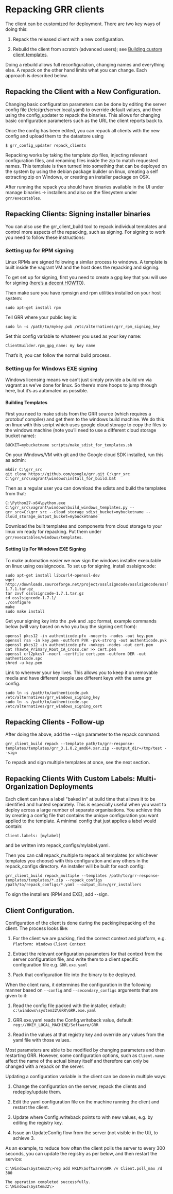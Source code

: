# Repacking GRR clients

The client can be customized for deployment. There are two key ways of
doing this:

1.  Repack the released client with a new configuration.

2.  Rebuild the client from scratch (advanced users); see [Building custom client templates](building-custom-client-templates/).

Doing a rebuild allows full reconfiguration, changing names and
everything else. A repack on the other hand limits what you can change.
Each approach is described below.

## Repacking the Client with a New Configuration.

Changing basic configuration parameters can be done by editing the
server config file (/etc/grr/server.local.yaml) to override default
values, and then using the config\_updater to repack the binaries. This
allows for changing basic configuration parameters such as the URL the
client reports back to.

Once the config has been edited, you can repack all clients with the new
config and upload them to the datastore using
``` shell
$ grr_config_updater repack_clients
```

Repacking works by taking the template zip files, injecting relevant
configuration files, and renaming files inside the zip to match
requested names. This template is then turned into something that can be
deployed on the system by using the debian package builder on linux,
creating a self extracting zip on Windows, or creating an installer package on OSX.

After running the repack you should have binaries available in the UI
under manage binaries → installers and also on the filesystem under `grr/executables`.

## Repacking Clients: Signing installer binaries

You can also use the grr\_client\_build tool to repack individual
templates and control more aspects of the repacking, such as signing.
For signing to work you need to follow these instructions:

### Setting up for RPM signing

Linux RPMs are signed following a similar process to windows. A template
is built inside the vagrant VM and the host does the repacking and
signing.

To get set up for signing, first you need to create a gpg key that you
will use for signing ([here’s a decent
HOWTO](https://alexcabal.com/creating-the-perfect-gpg-keypair/)).

Then make sure you have rpmsign and rpm utilities installed on your host
system:

    sudo apt-get install rpm

Tell GRR where your public key is:

    sudo ln -s /path/to/mykey.pub /etc/alternatives/grr_rpm_signing_key

Set this config variable to whatever you used as your key name:

    ClientBuilder.rpm_gpg_name: my key name

That’s it, you can follow the normal build process.

### Setting up for Windows EXE signing

Windows licensing means we can’t just simply provide a build vm via
vagrant as we’ve done for linux. So there’s more hoops to jump through
here, but it’s as automated as possible.

#### Building Templates

First you need to make sdists from the GRR source (which requires a
protobuf compiler) and get them to the windows build machine. We do this
on linux with this script which uses google cloud storage to copy the
files to the windows machine (note you’ll need to use a different cloud
storage bucket name):

    BUCKET=mybucketname scripts/make_sdist_for_templates.sh

On your Windows/VM with git and the Google cloud SDK installed, run this
as admin:

```docker
mkdir C:\grr_src
git clone https://github.com/google/grr.git C:\grr_src
C:\grr_src\vagrant\windows\install_for_build.bat
```

Then as a regular user you can download the sdists and build the
templates from that:

```docker
C:\Python27-x64\python.exe C:\grr_src\vagrant\windows\build_windows_templates.py --grr_src=C:\grr_src --cloud_storage_sdist_bucket=mybucketname --cloud_storage_output_bucket=mybucketname
```

Download the built templates and components from cloud storage to your
linux vm ready for repacking. Put them under
`grr/executables/windows/templates`.

#### Setting Up For Windows EXE Signing

To make automation easier we now sign the windows installer executable
on linux using osslsigncode. To set up for signing, install
osslsigncode:

    sudo apt-get install libcurl4-openssl-dev
    wget http://downloads.sourceforge.net/project/osslsigncode/osslsigncode/osslsigncode-1.7.1.tar.gz
    tar zxvf osslsigncode-1.7.1.tar.gz
    cd osslsigncode-1.7.1/
    ./configure
    make
    sudo make install

Get your signing key into the .pvk and .spc format, example commands
below (will vary based on who you buy the signing cert from):

    openssl pkcs12 -in authenticode.pfx -nocerts -nodes -out key.pem
    openssl rsa -in key.pem -outform PVK -pvk-strong -out authenticode.pvk
    openssl pkcs12 -in authenticode.pfx -nokeys -nodes -out cert.pem
    cat Thawte_Primary_Root_CA_Cross.cer >> cert.pem
    openssl crl2pkcs7 -nocrl -certfile cert.pem -outform DER -out authenticode.spc
    shred -u key.pem

Link to wherever your key lives. This allows you to keep it on removable
media and have different people use different keys with the same grr
config.

    sudo ln -s /path/to/authenticode.pvk /etc/alternatives/grr_windows_signing_key
    sudo ln -s /path/to/authenticode.spc /etc/alternatives/grr_windows_signing_cert

## Repacking Clients - Follow-up

After doing the above, add the --sign parameter to the repack
    command:

```docker
grr_client_build repack --template path/to/grr-response-templates/templates/grr_3.1.0.2_amd64.xar.zip --output_dir=/tmp/test --sign
```

To repack and sign multiple templates at once, see the next section.

## Repacking Clients With Custom Labels: Multi-Organization Deployments

Each client can have a label "baked in" at build time that allows it to
be identified and hunted separately. This is especially useful when you
want to deploy across a large number of separate organisations. You
achieve this by creating a config file that contains the unique
configuration you want applied to the template. A minimal config that
just applies a label would contain:

    Client.labels: [mylabel]

and be written into repack\_configs/mylabel.yaml.

Then you can call repack\_multiple to repack all templates (or whichever
templates you choose) with this configuration and any others in the
repack\_configs directory. An installer will be built for each
    config:

```docker
grr_client_build repack_multiple --templates /path/to/grr-response-templates/templates/*.zip --repack_configs /path/to/repack_configs/*.yaml --output_dir=/grr_installers
```

To sign the installers (RPM and EXE), add --sign.

## Client Configuration.

Configuration of the client is done during the packing/repacking of the
client. The process looks like:

1.  For the client we are packing, find the correct context and
    platform, e.g. `Platform: Windows` `Client Context`

2.  Extract the relevant configuration parameters for that context from
    the server configuration file, and write them to a client specific
    configuration file e.g. `GRR.exe.yaml`

3.  Pack that configuration file into the binary to be deployed.

When the client runs, it determines the configuration in the following
manner based on `--config` and `--secondary_configs` arguments that are
given to it:

1.  Read the config file packed with the installer, default:
    `c:\windows\system32\GRR\GRR.exe.yaml`

2.  GRR.exe.yaml reads the Config.writeback value, default:
    `reg://HKEY_LOCAL_MACHINE/Software/GRR`

3.  Read in the values at that registry key and override any values from
    the yaml file with those values.

Most parameters are able to be modified by changing parameters and then
restarting GRR. However, some configuration options, such as
`Client.name` affect the name of the actual binary itself and therefore
can only be changed with a repack on the server.

Updating a configuration variable in the client can be done in multiple
ways:

1.  Change the configuration on the server, repack the clients and
    redeploy/update them.

2.  Edit the yaml configuration file on the machine running the client
    and restart the client.

3.  Update where Config.writeback points to with new values, e.g. by
    editing the registry key.

4.  Issue an UpdateConfig flow from the server (not visible in the UI),
    to achieve 3.

As an example, to reduce how often the client polls the server to every
300 seconds, you can update the registry as per below, and then restart
the service:

```docker
C:\Windows\System32\>reg add HKLM\Software\GRR /v Client.poll_max /d 300

The operation completed successfully.
C:\Windows\System32\>
```
